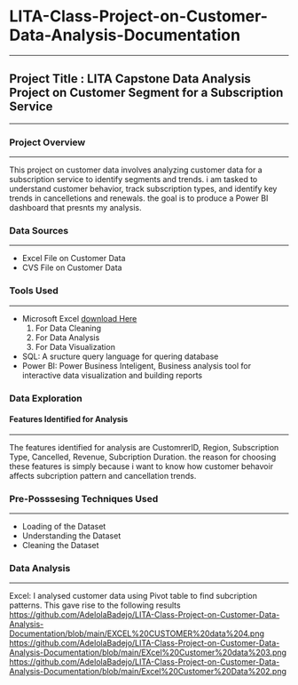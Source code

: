 # LITA-Class-Project-on-Customer-Data-Analysis-Documentation
---
## Project Title : LITA Capstone Data Analysis Project on Customer Segment for a Subscription Service
---
### Project Overview
---
This project on customer data involves analyzing customer data for a subscription service to identify segments and trends.
i am tasked to understand customer behavior, track subscription types, and identify key trends in cancelletions and renewals.
the goal is to produce a Power BI dashboard that presnts my analysis.

### Data Sources
---
- Excel File on Customer Data
- CVS File on Customer Data

### Tools Used
---
- Microsoft Excel [download Here](https://www.microsoft.com)
    1. For Data Cleaning
    2. For Data Analysis
    3. For Data Visualization
- SQL: A sructure query language for quering database
- Power BI: Power Business Inteligent, Business analysis tool for interactive data visualization and building reports

### Data Exploration
#### Features Identified for Analysis 
---
The features identified for analysis are CustomrerID, Region, Subscription Type, Cancelled, Revenue, Subcription Duration.
the reason for choosing these features is simply because i want to know how customer behavoir affects subcription pattern and
cancellation trends.

### Pre-Posssesing Techniques Used
---
- Loading of the Dataset
- Understanding the Dataset
- Cleaning the Dataset

### Data Analysis
---
Excel: I analysed customer data using Pivot table to find subcription patterns. This gave rise to the following results
https://github.com/AdelolaBadejo/LITA-Class-Project-on-Customer-Data-Analysis-Documentation/blob/main/EXCEL%20CUSTOMER%20data%204.png
https://github.com/AdelolaBadejo/LITA-Class-Project-on-Customer-Data-Analysis-Documentation/blob/main/EXcel%20Customer%20data%203.png
https://github.com/AdelolaBadejo/LITA-Class-Project-on-Customer-Data-Analysis-Documentation/blob/main/Excel%20Customer%20Data%202.png
